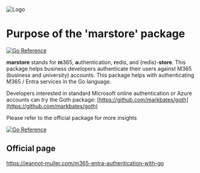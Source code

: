 ![Logo](https://cdn.hashnode.com/res/hashnode/image/upload/v1723411109872/15d1269c-8fcc-4a72-adba-0222ff595b83.png)
# Purpose of the 'marstore' package
[![Go Reference](https://pkg.go.dev/badge/github.com/jeannot-muller/marstore.svg)](https://pkg.go.dev/github.com/jeannot-muller/marstore)

**marstore** stands for **m**365, **a**uthentication, **r**edis, and (redis)-**store**. This package helps business developers authenticate their users against M365 (business and university) accounts. This package helps with authenticating M365 / Entra services in the Go language.

Developers interested in standard Microsoft online authentication or Azure accounts can try the Goth package: [https://github.com/markbates/goth](https://github.com/markbates/goth)

Please refer to the official package for more insights

[![Go Reference](https://pkg.go.dev/badge/github.com/jeannot-muller/marstore.svg)](https://pkg.go.dev/github.com/jeannot-muller/marstore)

## Official page
https://jeannot-muller.com/m365-entra-authentication-with-go
